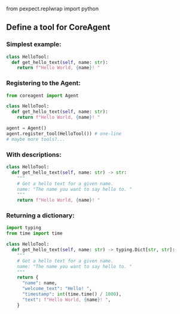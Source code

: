 from pexpect.replwrap import python

## Define a tool for CoreAgent

### Simplest example: 
```python
class HelloTool:
  def get_hello_text(self, name: str):
    return f"Hello World, {name}! "
```

### Registering to the Agent: 
```python
from coreagent import Agent

class HelloTool:
  def get_hello_text(self, name: str):
    return f"Hello World, {name}! "

agent = Agent()
agent.register_tool(HelloTool()) # one-line
# maybe more tools?...
```

### With descriptions:
```python
class HelloTool:
  def get_hello_text(self, name: str) -> str:
    """
    # Get a hello text for a given name. 
    name: "The name you want to say hello to. "
    """
    return f"Hello World, {name}! "
```

### Returning a dictionary:

```python
import typing
from time import time

class HelloTool:
  def get_hello_text(self, name: str) -> typing.Dict[str, str]:
    """
    # Get a hello text for a given name. 
    name: "The name you want to say hello to. "
    """
    return {
      "name": name,
      "welcome_text": "Hello! ",
      "timestamp": int(time.time() / 1000),
      "text": f"Hello World, {name}! ",
    }
```

